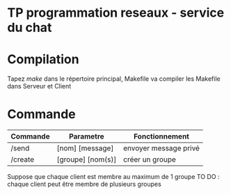 # TP programmation reseaux - service du chat

# Compilation
Tapez $make$ dans le répertoire principal, Makefile va compiler les Makefile dans Serveur et Client

# Commande
Commande | Parametre | Fonctionnement
------------ | ------------- | -------------
/send | [nom] [message] | envoyer message privé
/create | [groupe] [nom(s)] | créer un groupe


Suppose que chaque client est membre au maximum de 1 groupe
TO DO : chaque client peut être membre de plusieurs groupes
